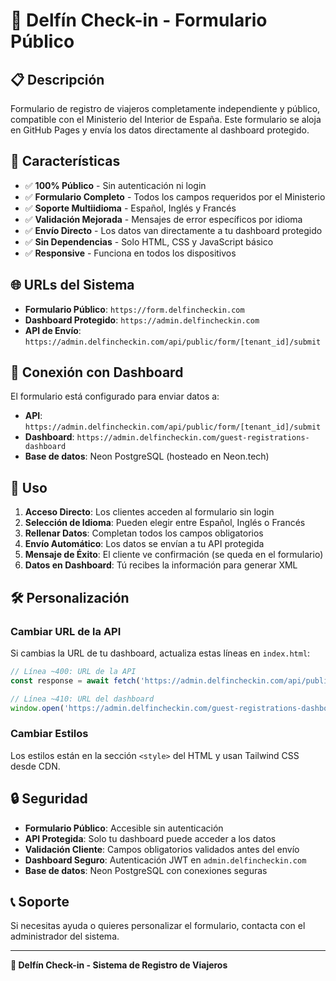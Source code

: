 # 🐬 Delfín Check-in - Formulario Público

## 📋 Descripción

Formulario de registro de viajeros completamente independiente y público, compatible con el Ministerio del Interior de España. Este formulario se aloja en GitHub Pages y envía los datos directamente al dashboard protegido.

## 🚀 Características

* ✅ **100% Público** - Sin autenticación ni login
* ✅ **Formulario Completo** - Todos los campos requeridos por el Ministerio
* ✅ **Soporte Multiidioma** - Español, Inglés y Francés
* ✅ **Validación Mejorada** - Mensajes de error específicos por idioma
* ✅ **Envío Directo** - Los datos van directamente a tu dashboard protegido
* ✅ **Sin Dependencias** - Solo HTML, CSS y JavaScript básico
* ✅ **Responsive** - Funciona en todos los dispositivos

## 🌐 URLs del Sistema

* **Formulario Público**: `https://form.delfincheckin.com`
* **Dashboard Protegido**: `https://admin.delfincheckin.com`
* **API de Envío**: `https://admin.delfincheckin.com/api/public/form/[tenant_id]/submit`

## 🔗 Conexión con Dashboard

El formulario está configurado para enviar datos a:

* **API**: `https://admin.delfincheckin.com/api/public/form/[tenant_id]/submit`
* **Dashboard**: `https://admin.delfincheckin.com/guest-registrations-dashboard`
* **Base de datos**: Neon PostgreSQL (hosteado en Neon.tech)

## 📱 Uso

1. **Acceso Directo**: Los clientes acceden al formulario sin login
2. **Selección de Idioma**: Pueden elegir entre Español, Inglés o Francés
3. **Rellenar Datos**: Completan todos los campos obligatorios
4. **Envío Automático**: Los datos se envían a tu API protegida
5. **Mensaje de Éxito**: El cliente ve confirmación (se queda en el formulario)
6. **Datos en Dashboard**: Tú recibes la información para generar XML

## 🛠️ Personalización

### Cambiar URL de la API

Si cambias la URL de tu dashboard, actualiza estas líneas en `index.html`:

```javascript
// Línea ~400: URL de la API
const response = await fetch('https://admin.delfincheckin.com/api/public/form/' + tenantId + '/submit', {

// Línea ~410: URL del dashboard
window.open('https://admin.delfincheckin.com/guest-registrations-dashboard', '_blank');
```

### Cambiar Estilos

Los estilos están en la sección `<style>` del HTML y usan Tailwind CSS desde CDN.

## 🔒 Seguridad

* **Formulario Público**: Accesible sin autenticación
* **API Protegida**: Solo tu dashboard puede acceder a los datos
* **Validación Cliente**: Campos obligatorios validados antes del envío
* **Dashboard Seguro**: Autenticación JWT en `admin.delfincheckin.com`
* **Base de datos**: Neon PostgreSQL con conexiones seguras

## 📞 Soporte

Si necesitas ayuda o quieres personalizar el formulario, contacta con el administrador del sistema.

---

**🐬 Delfín Check-in - Sistema de Registro de Viajeros**
